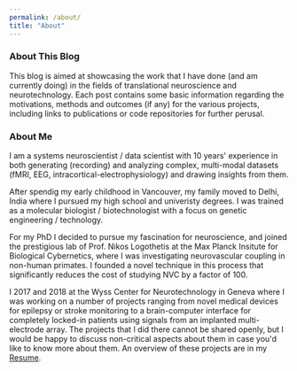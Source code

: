 ```yaml
---
permalink: /about/
title: "About"
---
```


### About This Blog

This blog is aimed at showcasing the work that I have done (and am currently doing) in the fields of translational neuroscience and neurotechnology.
Each post contains some basic information regarding the motivations, methods and outcomes (if any) for the various projects, including links to publications or code repositories for further perusal.

### About Me

I am a systems neuroscientist / data scientist with 10 years' experience in both generating (recording) and analyzing complex, multi-modal datasets (fMRI, EEG, intracortical-electrophysiology) and drawing insights from them.

After spendig my early childhood in Vancouver, my family moved to Delhi, India where I pursued my high school and univeristy degrees. I was trained as a molecular biologist / biotechnologist with a focus on genetic engineering / technology.

For my PhD I decided to pursue my fascination for neuroscience, and joined the prestigious lab of Prof. Nikos Logothetis at the Max Planck Insitute for Biological Cybernetics, where I was investigating neurovascular coupling in non-human primates. I founded a novel technique in this process that significantly reduces the cost of studying NVC by a factor of 100.

I 2017 and 2018 at the Wyss Center for Neurotechnology in Geneva where I was working on a number of projects ranging from novel medical devices for epilepsy or stroke monitoring to a brain-computer interface for completely locked-in patients using signals from an implanted multi-electrode array. The projects that I did there cannot be shared openly, but I would be happy to discuss non-critical aspects about them in case you'd like to know more about them. An overview of these projects are in my [Resume](https://theonlyid.github.io/assets/docs/resume.pdf).